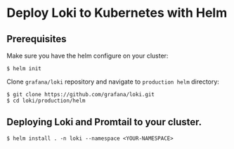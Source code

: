 # Deploy Loki to Kubernetes with Helm

## Prerequisites

Make sure you have the helm configure on your cluster:

```
$ helm init
```

Clone `grafana/loki` repository and navigate to `production helm` directory:

```
$ git clone https://github.com/grafana/loki.git
$ cd loki/production/helm
```

## Deploying Loki and Promtail to your cluster.

```
$ helm install . -n loki --namespace <YOUR-NAMESPACE>
```
